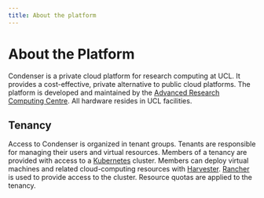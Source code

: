 ```yaml
---
title: About the platform
---
```


# About the Platform

Condenser is a private cloud platform for research computing at UCL. It provides
a cost-effective, private alternative to public cloud platforms. The platform is
developed and maintained by the [Advanced Research Computing Centre](https://www.ucl.ac.uk/advanced-research-computing/).
All hardware resides in UCL facilities.

## Tenancy

Access to Condenser is organized in tenant groups. Tenants are responsible for
managing their users and virtual resources. Members of a tenancy are provided with
access to a [Kubernetes](https://kubernetes.io/docs/home/)
cluster. Members can deploy virtual machines and related cloud-computing resources
with [Harvester](https://docs.harvesterhci.io). [Rancher](https://rancher.com/docs/)
is used to provide access to the cluster. Resource quotas are applied to the tenancy.
